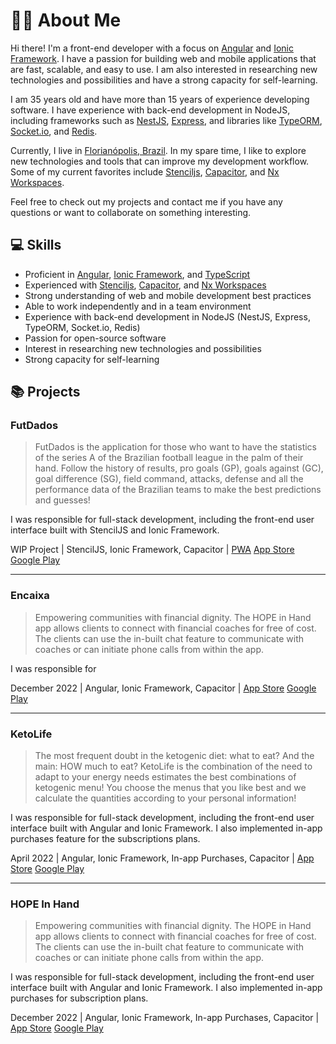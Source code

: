 # 🙋‍♂️ About Me

Hi there! I'm a front-end developer with a focus on [Angular](https://angular.io/) and [Ionic Framework](https://ionicframework.com/). I have a passion for building web and mobile applications that are fast, scalable, and easy to use. I am also interested in researching new technologies and possibilities and have a strong capacity for self-learning.

I am 35 years old and have more than 15 years of experience developing software. I have experience with back-end development in NodeJS, including frameworks such as [NestJS](https://nestjs.com/), [Express](https://expressjs.com/), and libraries like [TypeORM](https://typeorm.io/), [Socket.io](https://socket.io/), and [Redis](https://redis.io/).

Currently, I live in [Florianópolis, Brazil](https://www.google.com/maps/place/Florian%C3%B3polis,+SC/). In my spare time, I like to explore new technologies and tools that can improve my development workflow. Some of my current favorites include [Stenciljs](https://stenciljs.com/), [Capacitor](https://capacitor.ionicframework.com/), and [Nx Workspaces](https://nx.dev/).

Feel free to check out my projects and contact me if you have any questions or want to collaborate on something interesting.

## 💻 Skills

- Proficient in [Angular](https://angular.io/), [Ionic Framework](https://ionicframework.com/), and [TypeScript](https://www.typescriptlang.org/)
- Experienced with [Stenciljs](https://stenciljs.com/), [Capacitor](https://capacitor.ionicframework.com/), and [Nx Workspaces](https://nx.dev/)
- Strong understanding of web and mobile development best practices
- Able to work independently and in a team environment
- Experience with back-end development in NodeJS (NestJS, Express, TypeORM, Socket.io, Redis)
- Passion for open-source software
- Interest in researching new technologies and possibilities
- Strong capacity for self-learning
## 📚 Projects

### FutDados

> FutDados is the application for those who want to have the statistics of the series A of the Brazilian football league in the palm of their hand. Follow the history of results, pro goals (GP), goals against (GC), goal difference (SG), field command, attacks, defense and all the performance data of the Brazilian teams to make the best predictions and guesses!

I was responsible for full-stack development, including the front-end user interface built with StencilJS and Ionic Framework.

WIP Project | StencilJS, Ionic Framework, Capacitor | [PWA](https://futdados.app) [App Store](https://play.google.com/store/apps/details?id=app.futdados.mobile) [Google Play](https://play.google.com/store/apps/details?id=app.futdados.mobile)

---

### Encaixa

> Empowering communities with financial dignity. The HOPE in Hand app allows clients to connect with financial coaches for free of cost. The clients can use the in-built chat feature to communicate with coaches or can initiate phone calls from within the app.

I was responsible for 

December 2022 | Angular, Ionic Framework, Capacitor | [App Store](#) [Google Play](#)

---

### KetoLife

> The most frequent doubt in the ketogenic diet: what to eat? And the main: HOW much to eat?
> KetoLife is the combination of the need to adapt to your energy needs estimates the best combinations of ketogenic menu!
> You choose the menus that you like best and we calculate the quantities according to your personal information!

I was responsible for full-stack development, including the front-end user interface built with Angular and Ionic Framework. I also implemented in-app purchases feature for the subscriptions plans.

April 2022 | Angular, Ionic Framework, In-app Purchases, Capacitor | [App Store](https://apps.apple.com/br/app/keto-life/id1446776940) [Google Play](https://play.google.com/store/apps/details?id=com.graycompany.ketolife)

---

### HOPE In Hand

> Empowering communities with financial dignity. The HOPE in Hand app allows clients to connect with financial coaches for free of cost. The clients can use the in-built chat feature to communicate with coaches or can initiate phone calls from within the app.

I was responsible for full-stack development, including the front-end user interface built with Angular and Ionic Framework. I also implemented in-app purchases for subscription plans.

December 2022 | Angular, Ionic Framework, In-app Purchases, Capacitor | [App Store](#) [Google Play](#)
